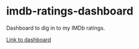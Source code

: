 # imdb-ratings-dashboard

Dashboard to dig in to my IMDb ratings.

[Link to dashboard](https://tidbitstatistics.com/imdb_ratings/)
